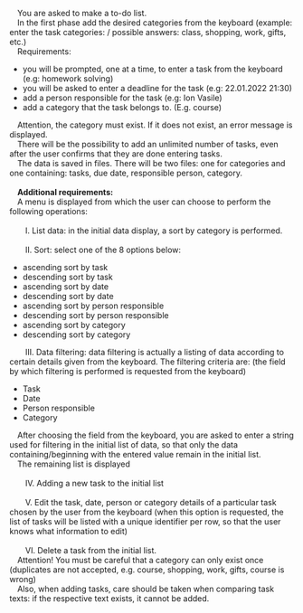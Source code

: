 &emsp;You are asked to make a to-do list. <br>
&emsp;In the first phase add the desired categories from the keyboard (example: enter the task categories: / possible answers: class, shopping, work, gifts, etc.) <br>
&emsp;Requirements:<br>
* you will be prompted, one at a time, to enter a task from the keyboard (e.g: homework solving)
* you will be asked to enter a deadline for the task (e.g: 22.01.2022 21:30)
* add a person responsible for the task (e.g: Ion Vasile)
* add a category that the task belongs to. (E.g. course)

&emsp;Attention, the category must exist. If it does not exist, an error message is displayed. <br>
&emsp;There will be the possibility to add an unlimited number of tasks, even after the user confirms that they are done entering tasks. <br>
&emsp;The data is saved in files. There will be two files: one for categories and one containing: tasks, due date, responsible person, category. <br><br>
&emsp;**Additional requirements:** <br>
&emsp;A menu is displayed from which the user can choose to perform the following operations: <br><br>
&emsp;&emsp;I. List data: in the initial data display, a sort by category is performed. <br><br>
&emsp;&emsp;II. Sort: select one of the 8 options below: <br>
* ascending sort by task
* descending sort by task
* ascending sort by date
* descending sort by date
* ascending sort by person responsible
* descending sort by person responsible
* ascending sort by category
* descending sort by category

&emsp;&emsp;III. Data filtering: data filtering is actually a listing of data according to certain details given from the keyboard. The filtering criteria are: (the field by which filtering is performed is requested from the keyboard) <br>
* Task
* Date
* Person responsible
* Category

&emsp;After choosing the field from the keyboard, you are asked to enter a string used for filtering in the initial list of data, so that only the data containing/beginning with the entered value remain in the initial list.<br>
&emsp;The remaining list is displayed <br><br>
&emsp;&emsp;IV. Adding a new task to the initial list <br><br>
&emsp;&emsp;V. Edit the task, date, person or category details of a particular task chosen by the user from the keyboard (when this option is requested, the list of tasks will be listed with a unique identifier per row, so that the user knows what information to edit) <br><br>
&emsp;&emsp;VI. Delete a task from the initial list. <br>
&emsp;Attention! You must be careful that a category can only exist once (duplicates are not accepted, e.g. course, shopping, work, gifts, course is wrong) <br>
&emsp;Also, when adding tasks, care should be taken when comparing task texts: if the respective text exists, it cannot be added.
